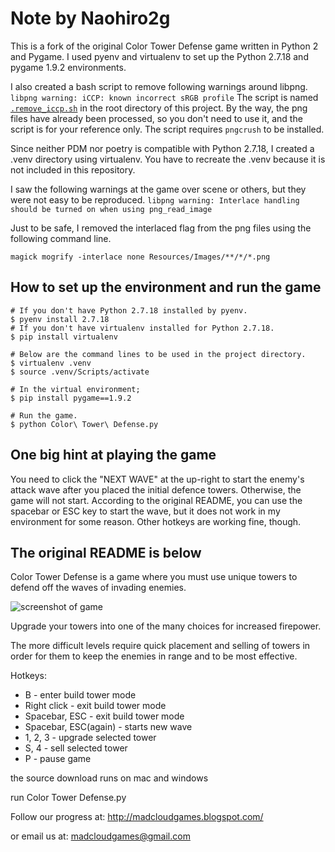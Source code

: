 # Note by Naohiro2g

This is a fork of the original Color Tower Defense game written in Python 2 and Pygame. I used pyenv and virtualenv to set up the Python 2.7.18 and pygame 1.9.2 environments.

I also created a bash script to remove following warnings around libpng. `libpng warning: iCCP: known incorrect sRGB profile` The script is named [`.remove_iccp.sh`](./.remove_iccp.sh) in the root directory of this project. By the way, the png files have already been processed, so you don't need to use it, and the script is for your reference only. The script requires `pngcrush` to be installed.

Since neither PDM nor poetry is compatible with Python 2.7.18, I created a .venv directory using virtualenv. You have to recreate the .venv because it is not included in this repository.

I saw the following warnings at the game over scene or others, but they were not easy to be reproduced.
`libpng warning: Interlace handling should be turned on when using png_read_image`

Just to be safe, I removed the interlaced flag from the png files using the following command line.
```
magick mogrify -interlace none Resources/Images/**/*/*.png
```

## How to set up the environment and run the game

    # If you don't have Python 2.7.18 installed by pyenv.
    $ pyenv install 2.7.18
    # If you don't have virtualenv installed for Python 2.7.18.
    $ pip install virtualenv

    # Below are the command lines to be used in the project directory.
    $ virtualenv .venv
    $ source .venv/Scripts/activate

    # In the virtual environment;
    $ pip install pygame==1.9.2

    # Run the game.
    $ python Color\ Tower\ Defense.py

## One big hint at playing the game

You need to click the "NEXT WAVE" at the up-right to start the enemy's attack wave after you placed the initial defence towers. Otherwise, the game will not start. According to the original README, you can use the spacebar or ESC key to start the wave, but it does not work in my environment for some reason. Other hotkeys are working fine, though.

## The original README is below

Color Tower Defense is a game where you must use unique towers to defend off the waves of invading enemies.

![screenshot of game](http://pygame.org/shots/1688.png)

Upgrade your towers into one of the many choices for increased firepower.

The more difficult levels require quick placement and selling of towers in order for them to keep the enemies in range and to be most effective.

Hotkeys:

- B - enter build tower mode
- Right click - exit build tower mode
- Spacebar, ESC - exit build tower mode
- Spacebar, ESC(again) - starts new wave
- 1, 2, 3 - upgrade selected tower
- S, 4 - sell selected tower
- P - pause game

the source download runs on mac and windows

run Color Tower Defense.py

Follow our progress at:
http://madcloudgames.blogspot.com/

or email us at:
madcloudgames@gmail.com
